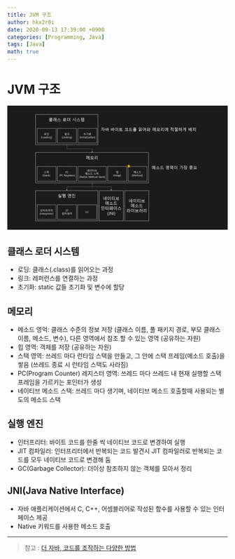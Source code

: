 ```yaml
---
title: JVM 구조
author: hkx2r0i
date: 2020-09-13 17:39:00 +0900
categories: [Programming, Java]
tags: [Java]
math: true
---
```


# JVM 구조

![자바](/assets/img/java-2/1.png)

## 클래스 로더 시스템

- 로딩: 클래스(.class)를 읽어오는 과정
- 링크: 레퍼런스를 연결하는 과정
- 초기화: static 값들 초기화 및 변수에 할당

## 메모리

- 메소드 영억: 클래스 수준의 정보 저장 (클래스 이름, 풀 패키지 경로, 부모 클래스 이름, 메소드, 변수), 다른 영역에서 참조 할 수 있는 영역 (공유하는 자원)
- 힙 영역: 객체를 저장 (공유하는 자원)
- 스택 영역: 쓰레드 마다 런타임 스택을 만들고, 그 안에 스택 프레임(메소드 호출)을 쌓음 (쓰레드 종료 시 런타임 스택도 사라짐)
- PC(Program Counter) 레지스터 영역: 쓰레드 마다 쓰레드 내 현재 실행할 스택 프레임을 가르키는 포인터가 생성
- 네이티브 메소드 스택: 쓰레드 마다 생기며, 네이티브 메소드 호출할때 사용되는 별도의 메소드 스택

## 실행 엔진

- 인터프리터: 바이트 코드를 한줄 씩 네이티브 코드로 변경하여 실행
- JIT 컴파일러: 인터프리터에서 반복되는 코드 발견시 JIT 컴파일러로 반복되는 코드를 모두 네이티브 코드로 변경해 둠
- GC(Garbage Collector): 더이상 참조하지 않는 객체를 모아서 정리

## JNI(Java Native Interface)

- 자바 애플리케이션에서 C, C++, 어셈블리어로 작성된 함수를 사용할 수 있는 인터페이스 제공
- Native 키워드를 사용한 메소드 호출

---
> 참고 : [더 자바, 코드를 조작하는 다양한 방법](https://www.inflearn.com/course/the-java-code-manipulation#)